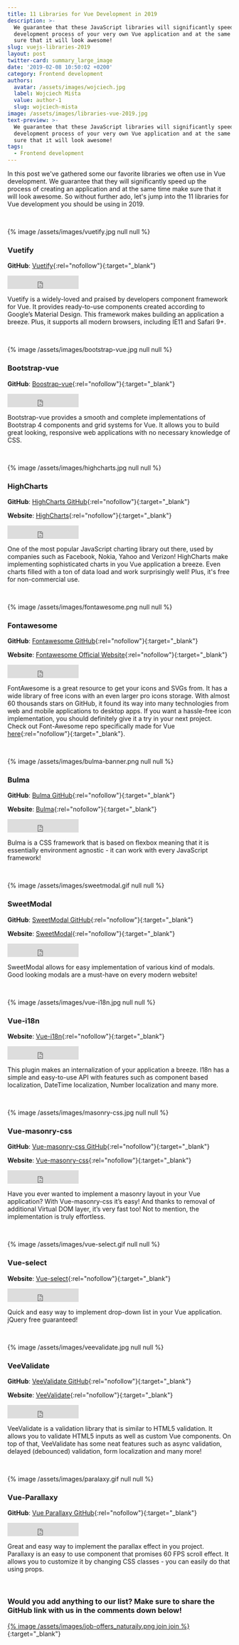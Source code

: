 ```yaml
---
title: 11 Libraries for Vue Development in 2019
description: >-
  We guarantee that these JavaScript libraries will significantly speed up the
  development process of your very own Vue application and at the same time make
  sure that it will look awesome!
slug: vuejs-libraries-2019
layout: post
twitter-card: summary_large_image
date: '2019-02-08 10:50:02 +0200'
category: Frontend development
authors:
  avatar: /assets/images/wojciech.jpg
  label: Wojciech Miśta
  value: author-1
  slug: wojciech-mista
image: /assets/images/libraries-vue-2019.jpg
text-preview: >-
  We guarantee that these JavaScript libraries will significantly speed up the
  development process of your very own Vue application and at the same time make
  sure that it will look awesome!
tags:
  - Frontend development
---
```

In this post we've gathered some our favorite libraries we often use in Vue development. We guarantee that they will significantly speed up the process of creating an application and at the same time make sure that it will look awesome. So without further ado, let's jump into the 11 libraries for Vue development you should be using in 2019.

<br>

{% image /assets/images/vuetify.jpg null null %}

### Vuetify

**GitHub**: [Vuetify](https://github.com/vuetifyjs/vuetify){:rel="nofollow"}{:target="_blank"}

<iframe src="https://ghbtns.com/github-btn.html?user=vuetifyjs&repo=vuetify&type=star&count=true&size=large" frameborder="0" scrolling="0" width="160px" height="30px"></iframe>

Vuetify is a widely-loved and praised by developers component framework for Vue. It provides ready-to-use components created according to Google’s Material Design. This framework makes building an application a breeze. Plus, it supports all modern browsers, including IE11 and Safari 9+.

<br>

{% image /assets/images/bootstrap-vue.jpg null null %}

### Bootstrap-vue

**GitHub**: [Boostrap-vue](https://github.com/bootstrap-vue/bootstrap-vue){:rel="nofollow"}{:target="_blank"}

<iframe src="https://ghbtns.com/github-btn.html?user=bootstrap-vue&repo=bootstrap-vue&type=star&count=true&size=large" frameborder="0" scrolling="0" width="160px" height="30px"></iframe>

Bootstrap-vue provides a smooth and complete implementations of Bootstrap 4 components and grid systems for Vue. It allows you to build great looking, responsive web applications with no necessary knowledge of CSS.

<br>

{% image /assets/images/highcharts.jpg null null %}

### HighCharts

**GitHub**: [HighCharts GitHub](https://github.com/highcharts/highcharts){:rel="nofollow"}{:target="_blank"}

**Website**: [HighCharts](https://www.highcharts.com){:rel="nofollow"}{:target="_blank"}

<iframe src="https://ghbtns.com/github-btn.html?user=highcharts&repo=highcharts&type=star&count=true&size=large" frameborder="0" scrolling="0" width="160px" height="30px"></iframe>

One of the most popular JavaScript charting library out there, used by companies such as Facebook, Nokia, Yahoo and Verizon! HighCharts make implementing sophisticated charts in you Vue application a breeze. Even charts filled with a ton of data load and work surprisingly well! Plus, it's free for non-commercial use.

<br>

{% image /assets/images/fontawesome.png null null %}

### Fontawesome

**GitHub**: [Fontawesome GitHub](https://github.com/FortAwesome/Font-Awesome){:rel="nofollow"}{:target="_blank"}

**Website**: [Fontawesome Official Website](https://fontawesome.com){:rel="nofollow"}{:target="_blank"}

<iframe src="https://ghbtns.com/github-btn.html?user=FortAwesome&repo=Font-Awesome&type=star&count=true&size=large" frameborder="0" scrolling="0" width="160px" height="30px"></iframe>

FontAwesome is a great resource to get your icons and SVGs from. It has a wide library of free icons with an even larger pro icons storage. With almost 60 thousands stars on GitHub, it found its way into many technologies from web and mobile applications to desktop apps. If you want a hassle-free icon implementation, you should definitely give it a try in your next project. Check out Font-Awesome repo specifically made for Vue [here](https://github.com/FortAwesome/vue-fontawesome){:rel="nofollow"}{:target="_blank"}.

<br>

{% image /assets/images/bulma-banner.png null null %}

### Bulma

**GitHub**: [Bulma GitHub](https://github.com/jgthms/bulma){:rel="nofollow"}{:target="_blank"}

**Website**: [Bulma](https://bulma.io){:rel="nofollow"}{:target="_blank"}

<iframe src="https://ghbtns.com/github-btn.html?user=jgthms&repo=bulma&type=star&count=true&size=large" frameborder="0" scrolling="0" width="160px" height="30px"></iframe>

Bulma is a CSS framework that is based on flexbox meaning that it is essentially environment agnostic - it can work with every JavaScript framework!

<br>

{% image /assets/images/sweetmodal.gif null null %}

### SweetModal

**GitHub**: [SweetModal GitHub](https://github.com/adeptoas/sweet-modal){:rel="nofollow"}{:target="_blank"}

**Website**: [SweetModal](https://github.com/adeptoas/sweet-modal-vue){:rel="nofollow"}{:target="_blank"}

<iframe src="https://ghbtns.com/github-btn.html?user=adeptoas&repo=sweet-modal&type=star&count=true&size=large" frameborder="0" scrolling="0" width="160px" height="30px"></iframe>

SweetModal allows for easy implementation of various kind of modals. Good looking modals are a must-have on every modern website!

<br>

{% image /assets/images/vue-i18n.jpg null null %}

### Vue-i18n

**Website**: [Vue-i18n](https://github.com/kazupon/vue-i18n){:rel="nofollow"}{:target="_blank"}

<iframe src="https://ghbtns.com/github-btn.html?user=kazupon&repo=vue-i18n&type=star&count=true&size=large" frameborder="0" scrolling="0" width="160px" height="30px"></iframe>

This plugin makes an internalization of your application a breeze. I18n has a simple and easy-to-use API with features such as component based localization, DateTime localization, Number localization and many more.

<br>

{% image /assets/images/masonry-css.jpg null null %}

### Vue-masonry-css

**GitHub**: [Vue-masonry-css GitHub](https://github.com/paulcollett/vue-masonry-css){:rel="nofollow"}{:target="_blank"}

**Website**: [Vue-masonry-css](https://github.com/paulcollett/vue-masonry-css){:rel="nofollow"}{:target="_blank"}

<iframe src="https://ghbtns.com/github-btn.html?user=paulcollett&repo=vue-masonry-css&type=star&count=true&size=large" frameborder="0" scrolling="0" width="160px" height="30px"></iframe>

Have you ever wanted to implement a masonry layout in your Vue application? With Vue-masonry-css it’s easy! And thanks to removal of additional Virtual DOM layer, it’s very fast too! Not to mention, the implementation is truly effortless.

<br>

{% image /assets/images/vue-select.gif null null %}

### Vue-select

**Website**: [Vue-select](https://github.com/sagalbot/vue-select){:rel="nofollow"}{:target="_blank"}

<iframe src="https://ghbtns.com/github-btn.html?user=sagalbot&repo=vue-select&type=star&count=true&size=large" frameborder="0" scrolling="0" width="160px" height="30px"></iframe>

Quick and easy way to implement drop-down list in your Vue application. jQuery free guaranteed!

<br>

{% image /assets/images/veevalidate.jpg null null %}

### VeeValidate

**GitHub**: [VeeValidate GitHub](https://github.com/baianat/vee-validate){:rel="nofollow"}{:target="_blank"}

**Website**: [VeeValidate](https://baianat.github.io/vee-validate/){:rel="nofollow"}{:target="_blank"}

<iframe src="https://ghbtns.com/github-btn.html?user=baianat&repo=vee-validate&type=star&count=true&size=large" frameborder="0" scrolling="0" width="160px" height="30px"></iframe>

VeeValidate is a validation library that is similar to HTML5 validation. It allows you to validate HTML5 inputs as well as custom Vue components. On top of that, VeeValidate has some neat features such as async validation, delayed (debounced) validation, form localization and many more!

<br>

{% image /assets/images/paralaxy.gif null null %}

### Vue-Parallaxy

**GitHub**: [Vue Parallaxy GitHub](https://github.com/apertureless/vue-parallax){:rel="nofollow"}{:target="_blank"}

<iframe src="https://ghbtns.com/github-btn.html?user=apertureless&repo=vue-parallax&type=star&count=true&size=large" frameborder="0" scrolling="0" width="160px" height="30px"></iframe>

Great and easy way to implement the parallax effect in you project. Parallaxy is an easy to use component that promises 60 FPS scroll effect. It allows you to customize it by changing CSS classes - you can easily do that using props.  

<br>

### Would you add anything to our list? Make sure to share the GitHub link with us in the comments down below!

[{% image /assets/images/job-offers_naturaily.png join join %}](https://naturaily.com/careers){:target="_blank"}
